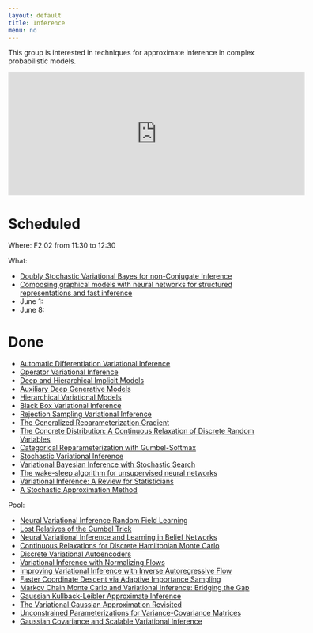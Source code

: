 ```yaml
---
layout: default
title: Inference
menu: no
---
```


This group is interested in techniques for approximate inference in complex probabilistic models.


<iframe src="https://calendar.google.com/calendar/embed?mode=AGENDA&amp;height=250&amp;wkst=2&amp;bgcolor=%23FFFFFF&amp;src=oa6cmu8nbg8iet2j07d9tobs1c%40group.calendar.google.com&amp;color=%236E6E41&amp;ctz=Europe%2FAmsterdam" style="border-width:0" width="600" height="250" frameborder="0" scrolling="no"></iframe>


# Scheduled

Where: F2.02 from 11:30 to 12:30

What: 

* [Doubly Stochastic Variational Bayes for non-Conjugate Inference](http://jmlr.org/proceedings/papers/v32/titsias14.pdf)
* [Composing graphical models with neural networks for structured representations and fast inference](https://arxiv.org/abs/1603.06277)
* June 1:
* June 8:


# Done

* [Automatic Differentiation Variational Inference](https://arxiv.org/pdf/1603.00788.pdf)
* [Operator Variational Inference](https://arxiv.org/pdf/1610.09033.pdf)
* [Deep and Hierarchical Implicit Models](https://arxiv.org/pdf/1702.08896.pdf)
* [Auxiliary Deep Generative Models]( https://arxiv.org/pdf/1602.05473.pdf)
* [Hierarchical Variational Models](https://arxiv.org/pdf/1511.02386.pdf)
* [Black Box Variational Inference](https://arxiv.org/pdf/1401.0118.pdf)
* [Rejection Sampling Variational Inference](https://arxiv.org/pdf/1610.05683.pdf)
* [The Generalized Reparameterization Gradient](https://arxiv.org/pdf/1610.02287.pdf)
* [The Concrete Distribution: A Continuous Relaxation of Discrete Random Variables](https://arxiv.org/pdf/1611.00712.pdf)
* [Categorical Reparameterization with Gumbel-Softmax](https://arxiv.org/pdf/1611.01144.pdf)
* [Stochastic Variational Inference](https://arxiv.org/pdf/1206.7051.pdf)
* [Variational Bayesian Inference with Stochastic Search](https://arxiv.org/pdf/1206.6430.pdf)
* [The wake-sleep algorithm for unsupervised neural networks](http://www.cs.toronto.edu/~fritz/absps/ws.pdf)
* [Variational Inference: A Review for Statisticians](https://arxiv.org/pdf/1601.00670.pdf)
* [A Stochastic Approximation Method](https://www.jstor.org/stable/2236626)


Pool:

* [Neural Variational Inference Random Field Learning](https://openreview.net/pdf?id=ZY9x1mJ3zS5Pk8ELfEjD)
* [Lost Relatives of the Gumbel Trick](https://arxiv.org/pdf/1706.04161.pdf)
* [Neural Variational Inference and Learning in Belief Networks](https://arxiv.org/pdf/1402.0030.pdf)
* [Continuous Relaxations for Discrete Hamiltonian Monte Carlo](https://papers.nips.cc/paper/4652-continuous-relaxations-for-discrete-hamiltonian-monte-carlo.pdf)
* [Discrete Variational Autoencoders](https://arxiv.org/abs/1609.02200)
* [Variational Inference with Normalizing Flows](http://jmlr.org/proceedings/papers/v37/rezende15.pdf)
* [Improving Variational Inference with Inverse Autoregressive Flow](https://arxiv.org/pdf/1606.04934.pdf)
* [Faster Coordinate Descent via Adaptive Importance Sampling](https://arxiv.org/pdf/1703.02518.pdf)
* [Markov Chain Monte Carlo and Variational Inference: Bridging the Gap](http://proceedings.mlr.press/v37/salimans15.pdf)
* [Gaussian Kullback-Leibler Approximate Inference](http://www.jmlr.org/papers/volume14/challis13a/challis13a.pdf)
* [The Variational Gaussian Approximation Revisited](https://pdfs.semanticscholar.org/48dc/1de73230c3b1ff15d5aa20132fbdc31ad7d5.pdf)
* [Unconstrained Parameterizations for Variance-Covariance Matrices](http://citeseerx.ist.psu.edu/viewdoc/download?doi=10.1.1.31.494&rep=rep1&type=pdf)
* [Gaussian Covariance and Scalable Variational Inference](https://pdfs.semanticscholar.org/b024/1a272affef1e5230e6fa3cc3e19143785fa6.pdf)
